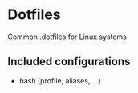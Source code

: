 # Dotfiles

Common .dotfiles for Linux systems

## Included configurations

- bash (profile, aliases, ...)
